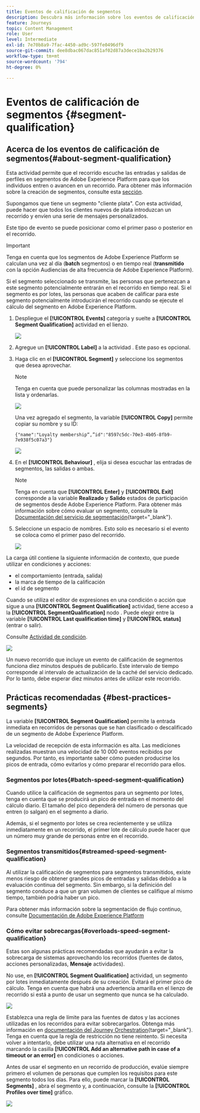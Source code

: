 ```yaml
---
title: Eventos de calificación de segmentos
description: Descubra más información sobre los eventos de calificación de segmentos
feature: Journeys
topic: Content Management
role: User
level: Intermediate
exl-id: 7e70b8a9-7fac-4450-ad9c-597fe0496df9
source-git-commit: dee8dbac067dac851af02d87a3dece1ba2b29376
workflow-type: tm+mt
source-wordcount: '794'
ht-degree: 0%

---
```


# Eventos de calificación de segmentos {#segment-qualification}

## Acerca de los eventos de calificación de segmentos{#about-segment-qualification}

Esta actividad permite que el recorrido escuche las entradas y salidas de perfiles en segmentos de Adobe Experience Platform para que los individuos entren o avancen en un recorrido. Para obtener más información sobre la creación de segmentos, consulte esta [sección](../segment/about-segments.md).

Supongamos que tiene un segmento &quot;cliente plata&quot;. Con esta actividad, puede hacer que todos los clientes nuevos de plata introduzcan un recorrido y envíen una serie de mensajes personalizados.

Este tipo de evento se puede posicionar como el primer paso o posterior en el recorrido.

>[!IMPORTANT]
>
>Tenga en cuenta que los segmentos de Adobe Experience Platform se calculan una vez al día (**batch** segmentos) o en tiempo real (**transmitido** con la opción Audiencias de alta frecuencia de Adobe Experience Platform).
>
>Si el segmento seleccionado se transmite, las personas que pertenezcan a este segmento potencialmente entrarán en el recorrido en tiempo real. Si el segmento es por lotes, las personas que acaben de calificar para este segmento potencialmente introducirán el recorrido cuando se ejecute el cálculo del segmento en Adobe Experience Platform.


1. Despliegue el **[!UICONTROL Events]** categoría y suelte a **[!UICONTROL Segment Qualification]** actividad en el lienzo.

   ![](assets/segment5.png)

1. Agregue un **[!UICONTROL Label]** a la actividad . Este paso es opcional.

1. Haga clic en el **[!UICONTROL Segment]** y seleccione los segmentos que desea aprovechar.

   >[!NOTE]
   >
   >Tenga en cuenta que puede personalizar las columnas mostradas en la lista y ordenarlas.

   ![](assets/segment6.png)

   Una vez agregado el segmento, la variable **[!UICONTROL Copy]** permite copiar su nombre y su ID:

   `{"name":"Loyalty membership“,”id":"8597c5dc-70e3-4b05-8fb9-7e938f5c07a3"}`

   ![](assets/segment-copy.png)

1. En el **[!UICONTROL Behaviour]** , elija si desea escuchar las entradas de segmentos, las salidas o ambas.

   >[!NOTE]
   >
   >Tenga en cuenta que **[!UICONTROL Enter]** y **[!UICONTROL Exit]** corresponde a la variable **Realizado** y **Salido** estados de participación de segmentos desde Adobe Experience Platform. Para obtener más información sobre cómo evaluar un segmento, consulte la [Documentación del servicio de segmentación](https://experienceleague.adobe.com/docs/experience-platform/segmentation/tutorials/evaluate-a-segment.html#interpret-segment-results){target=&quot;_blank&quot;}.

1. Seleccione un espacio de nombres. Esto solo es necesario si el evento se coloca como el primer paso del recorrido.

   ![](assets/segment7.png)

La carga útil contiene la siguiente información de contexto, que puede utilizar en condiciones y acciones:

* el comportamiento (entrada, salida)
* la marca de tiempo de la calificación
* el id de segmento

Cuando se utiliza el editor de expresiones en una condición o acción que sigue a una **[!UICONTROL Segment Qualification]** actividad, tiene acceso a la **[!UICONTROL SegmentQualification]** nodo . Puede elegir entre la variable **[!UICONTROL Last qualification time]** y **[!UICONTROL status]** (entrar o salir).

Consulte [Actividad de condición](../building-journeys/condition-activity.md#about_condition).

![](assets/segment8.png)

Un nuevo recorrido que incluye un evento de calificación de segmentos funciona diez minutos después de publicarlo. Este intervalo de tiempo corresponde al intervalo de actualización de la caché del servicio dedicado. Por lo tanto, debe esperar diez minutos antes de utilizar este recorrido.

## Prácticas recomendadas {#best-practices-segments}

La variable **[!UICONTROL Segment Qualification]** permite la entrada inmediata en recorridos de personas que se han clasificado o descalificado de un segmento de Adobe Experience Platform.

La velocidad de recepción de esta información es alta. Las mediciones realizadas muestran una velocidad de 10 000 eventos recibidos por segundos. Por tanto, es importante saber cómo pueden producirse los picos de entrada, cómo evitarlos y cómo preparar el recorrido para ellos.

### Segmentos por lotes{#batch-speed-segment-qualification}

Cuando utilice la calificación de segmentos para un segmento por lotes, tenga en cuenta que se producirá un pico de entrada en el momento del cálculo diario. El tamaño del pico dependerá del número de personas que entren (o salgan) en el segmento a diario.

Además, si el segmento por lotes se crea recientemente y se utiliza inmediatamente en un recorrido, el primer lote de cálculo puede hacer que un número muy grande de personas entre en el recorrido.

### Segmentos transmitidos{#streamed-speed-segment-qualification}

Al utilizar la calificación de segmentos para segmentos transmitidos, existe menos riesgo de obtener grandes picos de entradas y salidas debido a la evaluación continua del segmento. Sin embargo, si la definición del segmento conduce a que un gran volumen de clientes se califique al mismo tiempo, también podría haber un pico.

Para obtener más información sobre la segmentación de flujo continuo, consulte [Documentación de Adobe Experience Platform](https://experienceleague.adobe.com/docs/experience-platform/segmentation/api/streaming-segmentation.html#api)

### Cómo evitar sobrecargas{#overloads-speed-segment-qualification}

Estas son algunas prácticas recomendadas que ayudarán a evitar la sobrecarga de sistemas aprovechando los recorridos (fuentes de datos, acciones personalizadas, **Mensaje** actividades).

No use, en **[!UICONTROL Segment Qualification]** actividad, un segmento por lotes inmediatamente después de su creación. Evitará el primer pico de cálculo. Tenga en cuenta que habrá una advertencia amarilla en el lienzo de recorrido si está a punto de usar un segmento que nunca se ha calculado.

![](assets/segment-error.png)

Establezca una regla de límite para las fuentes de datos y las acciones utilizadas en los recorridos para evitar sobrecargarlos. Obtenga más información en [documentación del Journey Orchestration](https://experienceleague.adobe.com/docs/journeys/using/working-with-apis/capping.html){target=&quot;_blank&quot;}. Tenga en cuenta que la regla de restricción no tiene reintento. Si necesita volver a intentarlo, debe utilizar una ruta alternativa en el recorrido marcando la casilla **[!UICONTROL Add an alternative path in case of a timeout or an error]** en condiciones o acciones.

Antes de usar el segmento en un recorrido de producción, evalúe siempre primero el volumen de personas que cumplen los requisitos para este segmento todos los días. Para ello, puede marcar la **[!UICONTROL Segments]** , abra el segmento y, a continuación, consulte la **[!UICONTROL Profiles over time]** gráfico.

![](assets/segment-overload.png)
